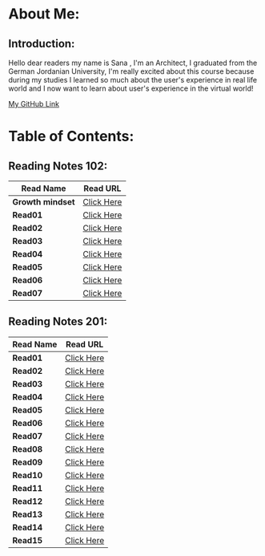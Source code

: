 # About Me:

## Introduction:

Hello dear readers my name is Sana ,
I'm an Architect, I graduated from the German Jordanian University, I'm really excited about this course because during my studies I learned so much about the user's experience in real life world and I now want to learn about user's experience in the virtual world!

[My GitHub Link ](https://github.com/SanaIshaqat)



# Table of Contents:

## Reading Notes 102:

Read Name | Read URL
------------ | -------------
**Growth mindset** | [Click Here](https://sanaishaqat.github.io/Reading-Notes/GrowthMindset)
**Read01** | [Click Here](https://sanaishaqat.github.io/Reading-Notes/Read01)
**Read02** | [Click Here](https://sanaishaqat.github.io/Reading-Notes/Read02)
**Read03** | [Click Here](https://sanaishaqat.github.io/Reading-Notes/Read03)
**Read04** | [Click Here](https://sanaishaqat.github.io/Reading-Notes/Read04)
**Read05** | [Click Here](https://sanaishaqat.github.io/Reading-Notes/Read05)
**Read06** | [Click Here](https://sanaishaqat.github.io/Reading-Notes/Read06)
**Read07** | [Click Here](https://sanaishaqat.github.io/Reading-Notes/Read07)

## Reading Notes 201:

Read Name | Read URL
------------ | -------------
**Read01** | [Click Here]()
**Read02** | [Click Here]()
**Read03** | [Click Here]()
**Read04** | [Click Here]()
**Read05** | [Click Here]()
**Read06** | [Click Here]()
**Read07** | [Click Here]()
**Read08** | [Click Here]()
**Read09** | [Click Here]()
**Read10** | [Click Here]()
**Read11** | [Click Here]()
**Read12** | [Click Here]()
**Read13** | [Click Here]()
**Read14** | [Click Here]()
**Read15** | [Click Here]()